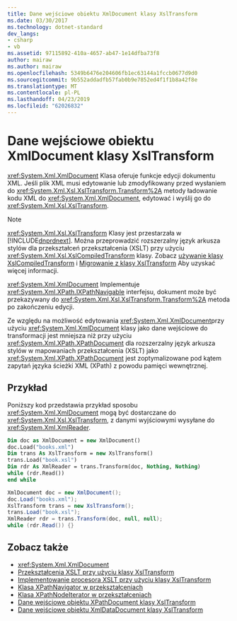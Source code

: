 ```yaml
---
title: Dane wejściowe obiektu XmlDocument klasy XslTransform
ms.date: 03/30/2017
ms.technology: dotnet-standard
dev_langs:
- csharp
- vb
ms.assetid: 97115892-410a-4657-ab47-1e14dfba73f8
author: mairaw
ms.author: mairaw
ms.openlocfilehash: 5349b6476e204606fb1ec63144a1fccb0677d9d0
ms.sourcegitcommit: 9b552addadfb57fab0b9e7852ed4f1f1b8a42f8e
ms.translationtype: MT
ms.contentlocale: pl-PL
ms.lasthandoff: 04/23/2019
ms.locfileid: "62026832"
---
```

# <a name="xmldocument-input-to-xsltransform"></a>Dane wejściowe obiektu XmlDocument klasy XslTransform
<xref:System.Xml.XmlDocument> Klasa oferuje funkcje edycji dokumentu XML. Jeśli plik XML musi edytowanie lub zmodyfikowany przed wysłaniem do <xref:System.Xml.Xsl.XslTransform.Transform%2A> metody ładowanie kodu XML do <xref:System.Xml.XmlDocument>, edytować i wyślij go do <xref:System.Xml.Xsl.XslTransform>.  
  
> [!NOTE]
>  <xref:System.Xml.Xsl.XslTransform> Klasy jest przestarzała w [!INCLUDE[dnprdnext](../../../../includes/dnprdnext-md.md)]. Można przeprowadzić rozszerzalny język arkusza stylów dla przekształceń przekształcenia (XSLT) przy użyciu <xref:System.Xml.Xsl.XslCompiledTransform> klasy. Zobacz [używanie klasy XslCompiledTransform](../../../../docs/standard/data/xml/using-the-xslcompiledtransform-class.md) i [Migrowanie z klasy XslTransform](../../../../docs/standard/data/xml/migrating-from-the-xsltransform-class.md) Aby uzyskać więcej informacji.  
  
 <xref:System.Xml.XmlDocument> Implementuje <xref:System.Xml.XPath.IXPathNavigable> interfejsu, dokument może być przekazywany do <xref:System.Xml.Xsl.XslTransform.Transform%2A> metoda po zakończeniu edycji.  
  
 Ze względu na możliwość edytowania <xref:System.Xml.XmlDocument>przy użyciu <xref:System.Xml.XmlDocument> klasy jako dane wejściowe do transformacji jest mniejsza niż przy użyciu <xref:System.Xml.XPath.XPathDocument> dla rozszerzalny język arkusza stylów w mapowaniach przekształcenia (XSLT) jako <xref:System.Xml.XPath.XPathDocument> jest zoptymalizowane pod kątem zapytań języka ścieżki XML (XPath) z powodu pamięci wewnętrznej.  
  
## <a name="example"></a>Przykład  
 Poniższy kod przedstawia przykład sposobu <xref:System.Xml.XmlDocument> mogą być dostarczane do <xref:System.Xml.Xsl.XslTransform>, z danymi wyjściowymi wysyłane do <xref:System.Xml.XmlReader>.  
  
```vb  
Dim doc as XmlDocument = new XmlDocument()  
doc.Load("books.xml")  
Dim trans As XslTransform = new XslTransform()  
trans.Load("book.xsl")  
Dim rdr As XmlReader = trans.Transform(doc, Nothing, Nothing)  
while (rdr.Read())  
end while  
```  
  
```csharp  
XmlDocument doc = new XmlDocument();  
doc.Load("books.xml");  
XslTransform trans = new XslTransform();  
trans.Load("book.xsl");  
XmlReader rdr = trans.Transform(doc, null, null);  
while (rdr.Read()) {}  
```  
  
## <a name="see-also"></a>Zobacz także

- <xref:System.Xml.XmlDocument>
- [Przekształcenia XSLT przy użyciu klasy XslTransform](../../../../docs/standard/data/xml/xslt-transformations-with-the-xsltransform-class.md)
- [Implementowanie procesora XSLT przy użyciu klasy XslTransform](../../../../docs/standard/data/xml/xsltransform-class-implements-the-xslt-processor.md)
- [Klasa XPathNavigator w przekształceniach](../../../../docs/standard/data/xml/xpathnavigator-in-transformations.md)
- [Klasa XPathNodeIterator w przekształceniach](../../../../docs/standard/data/xml/xpathnodeiterator-in-transformations.md)
- [Dane wejściowe obiektu XPathDocument klasy XslTransform](../../../../docs/standard/data/xml/xpathdocument-input-to-xsltransform.md)
- [Dane wejściowe obiektu XmlDataDocument klasy XslTransform](../../../../docs/standard/data/xml/xmldatadocument-input-to-xsltransform.md)
